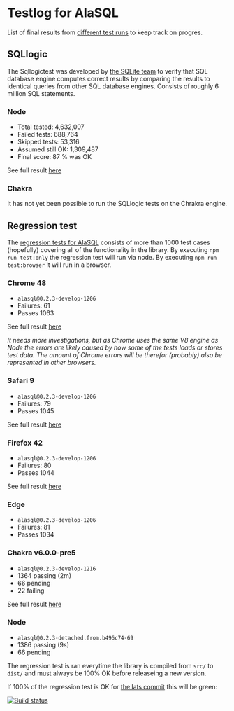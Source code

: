 # Testlog for AlaSQL

List of final results from [different test runs](https://github.com/agershun/alasql/tree/develop/test/!testlog/) to keep track on progres.  


## SQLlogic

The Sqllogictest was developed by [the SQLite team](https://www.sqlite.org/sqllogictest/doc/trunk/about.wiki) 
to verify that SQL database engine computes correct results by comparing the results to identical queries from other SQL database engines. Consists of roughly 6 million SQL statements.

### Node 
* Total tested: 4,632,007
* Failed tests: 688,764
* Skipped tests: 53,316
* Assumed still OK: 1,309,487
* Final score: 87 % was OK

See full result [here](https://github.com/agershun/alasql/tree/develop/test/!testlog/SQLlogic.md)

### Chakra
It has not yet been possible to run the SQLlogic tests on the Chrakra engine. 


## Regression test
The [regression tests for AlaSQL](https://github.com/agershun/alasql/tree/develop/test/) consists of more than 1000 test cases (hopefully) covering all of the functionality in the library. By executing `npm run test:only` the regression test will run via node. By executing `npm run test:browser` it will run in a browser. 


### Chrome 48
- `alasql@0.2.3-develop-1206`
- Failures: 61
- Passes 1063

See full result [here](https://github.com/agershun/alasql/tree/develop/test/!testlog/Chrome.md)

_It needs more investigations, but as Chrome uses the same V8 engine as Node the errors are likely caused by how some of the tests loads or stores test data. The amount of Chrome errors will be therefor (probably) also be represented in other browsers._ 

### Safari 9
- `alasql@0.2.3-develop-1206`
- Failures: 79
- Passes 1045

See full result [here](https://github.com/agershun/alasql/tree/develop/test/!testlog/Safari.md)


### Firefox 42
- `alasql@0.2.3-develop-1206`
- Failures: 80
- Passes 1044

See full result [here](https://github.com/agershun/alasql/tree/develop/test/!testlog/Firefox.md)

### Edge
- `alasql@0.2.3-develop-1206`
- Failures: 81
- Passes 1034


### Chakra v6.0.0-pre5
- `alasql@0.2.3-develop-1216`
-  1364 passing (2m)
-  66 pending
-  22 failing

See full result [here](https://github.com/agershun/alasql/tree/develop/test/!testlog/Chakra.md)


### Node
- `alasql@0.2.3-detached.from.b496c74-69`
- 1386 passing (9s)
- 66 pending
  
The regression test is ran everytime the library is compiled from `src/` to `dist/` and must always be 100% OK before releaseing a new version. 

If 100% of the regression test is OK for [the lats commit](https://travis-ci.org/agershun/alasql/builds) this will be green: 

[![Build status](https://api.travis-ci.org/agershun/alasql.svg)](https://travis-ci.org/agershun/alasql?123)